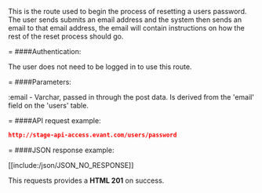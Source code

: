 <!-- --- title: POST /users/password -->

This is the route used to begin the process of resetting a users password. The user sends submits an email address and the system then sends an email to that email address, the email will contain instructions on how the rest of the reset process should go.

=
####Authentication:

The user does not need to be logged in to use this route.

=
####Parameters:

:email - Varchar, passed in through the post data. Is derived from the 'email' field on the 'users' table. 

=
####API request example:
```json
http://stage-api-access.evant.com/users/password
```

=
####JSON response example:

[[include:/json/JSON_NO_RESPONSE]]

This requests provides a <strong>HTML 201</strong> on success.